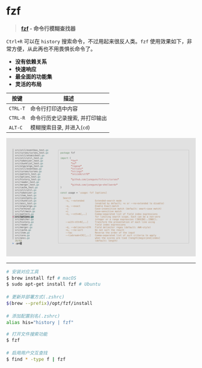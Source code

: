 # fzf

> **[fzf](https://github.com/junegunn/fzf) - 命令行模糊查找器**

`Ctrl+R` 可以在 `history` 搜索命令，不过用起来很反人类。`fzf` 使用效果如下，非常方便，从此再也不用畏惧长命令了。

- **没有依赖关系**
- **快速响应**
- **最全面的功能集**
- **灵活的布局**

| 按键     | 描述                           |
| -------- | ------------------------------ |
| `CTRL-T` | 命令行打印选中内容             |
| `CTRL-R` | 命令行历史记录搜索, 并打印输出 |
| `ALT-C`  | 模糊搜索目录, 并进入(`cd`)     |

![fzf](../images/tools-fzf.png)

---

```bash
# 安装对应工具
$ brew install fzf # macOS
$ sudo apt-get install fzf # Ubuntu

# 更新并部署方式(.zshrc)
$(brew --prefix)/opt/fzf/install

# 添加配置别名(.zshrc)
alias his="history | fzf"
```

```bash
# 打开文件搜索功能
$ fzf

# 启用用户交互查找
$ find * -type f | fzf
```
